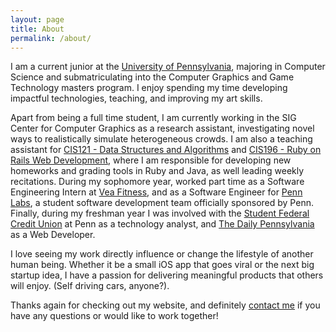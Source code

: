 ```yaml
---
layout: page
title: About
permalink: /about/
---
```


I am a current junior at the [University of Pennsylvania](http://www.upenn.edu/), majoring in Computer Science and submatriculating into the Computer Graphics and Game Technology masters program. I enjoy spending my time developing impactful technologies, teaching, and improving my art skills.

Apart from being a full time student, I am currently working in the SIG Center for Computer Graphics as a research assistant, investigating novel ways to realistically simulate heterogeneous crowds. I am also a teaching assistant for [CIS121 - Data Structures and Algorithms]() and [CIS196 - Ruby on Rails Web Development](), where I am responsible for developing new homeworks and grading tools in Ruby and Java, as well leading weekly recitations. During my sophomore year, worked part time as a Software Engineering Intern at [Vea Fitness](http://www.vealife.com/), and as a Software Engineer for [Penn Labs](http://pennlabs.org/), a student software development team officially sponsored by Penn. Finally, during my freshman year I was involved with the [Student Federal Credit Union](https://www.upennsfcu.org/) at Penn as a technology analyst, and [The Daily Pennsylvania](http://www.thedp.com/) as a Web Developer.

I love seeing my work directly influence or change the lifestyle of another human being. Whether it be a small iOS app that goes viral or the next big startup idea, I have a passion for delivering meaningful products that others will enjoy. (Self driving cars, anyone?).

Thanks again for checking out my website, and definitely [contact me](mailto:gaoj@seas.upenn.edu) if you have any questions or would like to work together!
